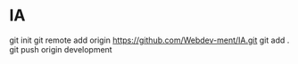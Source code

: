 # IA
git init
git remote add origin https://github.com/Webdev-ment/IA.git
git add .
git push origin development
